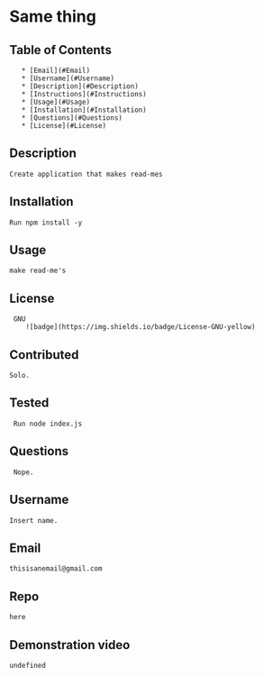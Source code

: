 
# Same thing
## Table of Contents
       * [Email](#Email)
       * [Username](#Username)
       * [Description](#Description)
       * [Instructions](#Instructions)
       * [Usage](#Usage)
       * [Installation](#Installation)
       * [Questions](#Questions)
       * [License](#License)
       
## Description
    Create application that makes read-mes
## Installation
    Run npm install -y
## Usage 
    make read-me's
## License 
     GNU
        ![badge](https://img.shields.io/badge/License-GNU-yellow)
## Contributed
    Solo. 
## Tested
     Run node index.js
## Questions 
     Nope. 
## Username
    Insert name.
## Email 
    thisisanemail@gmail.com
## Repo
    here
    
## Demonstration video
    undefined
  